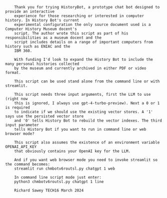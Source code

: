         Thank you for trying HistoryBot, a prototype chat bot designed to provide an interactive
        experience for those researching or interested in computer history. In History Bot's current
        experimental configuration the only source document used is a Computer History Museum docent's
        script. The author wrote this script as part of his responsibilities as a museum docent and the
        script includes details on a range of important computers from history such as ENIAC and the 
        IBM 360.

        With funding I'd look to expand the History Bot to include the many personal histories collected
        by the museum and currently archived in either PDF or video format. 

        This script can be used stand alone from the command line or with streamlit. 

        This script needs three input arguments, first the LLM to use (right now
        this is ignored, I always use gpt-4-turbo-preview). Next a 0 or 1 is required
        to indicate if we should use the existing vector stores. A '1' says use the persisted vector store 
        and '0' tells History Bot to rebuild the vector indexes. The third input parameter
        tells History Bot if you want to run in command line or web browser mode?
        
        This script also assumes the existence of an environment variable OPENAI_API_KEY
        that obviously contains your OpenAI key for the LLM.
        
        And if you want web browser mode you need to invoke streamlit so the command becomes:
        streamlit run chmbotv6routsl.py chatgpt 1 web

        In command line script mode just enter:
        python3 chmbotv6routsl.py chatgpt 1 line

        Richard Sawey TECH16 March 2024
